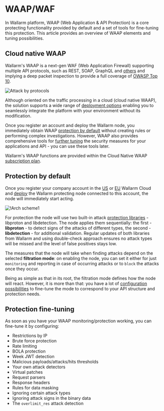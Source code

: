 # WAAP/WAF

In Wallarm platform, WAAP (Web Application & API Protection) is a core protecting functionality provided by default and a set of tools for fine-tuning this protection. This article provides an overview of WAAP elements and tuning possibilities.

## Cloud native WAAP

Wallarm's WAAP is a next-gen WAF (Web Application Firewall) supporting multiple API protocols, such as REST, SOAP, GraphQL and [others](../user-guides/search-and-filters/use-search.md#search-hits-by-api-protocols) and implying a deep packet inspection to provide a full coverage of [OWASP Top 10](https://owasp.org/www-project-top-ten/).

![Attack by protocols](../images/user-guides/dashboard/api-protocols.png)

Although oriented on the traffic processing in a cloud (cloud native WAAP), the solution supports a wide range of [deployment options](../installation/supported-deployment-options.md) enabling you to seamlessly integrate the platform with your environment without its modification.

Once you register an account and deploy the Wallarm node, you immediately obtain WAAP [protection by default](#protection-by-default) without creating rules or performing complex investigations. However, WAAP also provides comprehensive tools for [further tuning](#protection-fine-tuning) the security measures for your applications and API - you can use these tools later.

Wallarm's WAAP functions are provided within the Cloud Native WAAP [subscription plan](../about-wallarm/subscription-plans.md).

## Protection by default

Once you register your company account in the [US](https://us1.my.wallarm.com/signup) or [EU](https://my.wallarm.com/signup) Wallarm Cloud and [deploy](../installation/supported-deployment-options.md) the Wallarm protecting node connected to this account, the node will immediately start acting.

![!Arch scheme1](../images/about-wallarm-waf/overview/filtering-node-cloud.png)

For protection the node will use two built-in attack [protection libraries](protecting-against-attacks.md#tools-for-attack-detection) - libproton and libdetection. The node applies them sequentially: the first - **libproton** - to detect signs of the attacks of different types, the second - **libdetection** - for additional validation. Regular updates of both libraries from Wallarm and using double-check approach ensures no attack types will be missed and the level of false positives stays low.

The measures that the node will take when finding attacks depend on the selected **filtration mode**: on enabling the node, you can set it either for just `monitoring` and reporting in case of occurring attacks or to `block` the attacks once they occur.

Being as simple as that in its root, the filtration mode defines how the node will react. However, it is more than that: you have a lot of [configuration possibilities](../admin-en/configure-wallarm-mode.md) to fine-tune the mode to correspond to your API structure and protection needs.

## Protection fine-tuning

As soon as you have your WAAP monitoring/protection working, you can fine-tune it by configuring:

* Restrictions by IP
* Brute force protection
* Rate limiting
* BOLA protection
* Week JWT detection
* Malicious payloads/attacks/hits thresholds
* Your own attack detectors
* Virtual patches
* Request parsers
* Response headers
* Rules for data masking
* Ignoring certain attack types
* Ignoring attack signs in the binary data
* The `overlimit_res` attack detection
